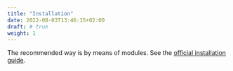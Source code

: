 ```yaml
---
title: "Installation"
date: 2022-08-03T13:46:15+02:00
draft: # true
weight: 1
---
```


The recommended way is by means of modules. See the [official installation guide](https://gohugo.io/hugo-modules/use-modules/#use-a-module-for-a-theme).
